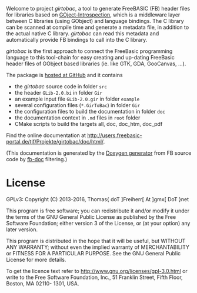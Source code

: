 Welcome to project *girtobac*, a tool to generate FreeBASIC (FB)
header files for libraries based on
[GOject-Introspection](https://wiki.gnome.org/GObjectIntrospection/),
which is a middleware layer between C libraries (using GObject) and
language bindings. The C library can be scanned at compile time and
generate a metadata file, in addition to the actual native C library.
*girtobac* can read this metadata and automatically provide FB
bindings to call into the C library.

*girtobac* is the first approach to connect the FreeBasic
programming language to this tool-chain for easy creating and up-dating
FreeBasic header files of GObject based libraries (ie. like GTK, GDA,
GooCanvas, ...).

The package is [hosted at GitHub](https://github.com/DTJF/girtobac) and it contains

- the *girtobac* source code in folder `src`
- the header `GLib-2.0.bi` in folder `Gir`
- an example input file `GLib-2.0.gir` in folder `example`
- several configuration files (`*.GirToBac`) in folder `Gir`
- the configuration files to build the documentation in folder `doc`
- the documentation context in `.md` files in `root` folder
- CMake scripts to build the targets all, doc, doc_htm, doc_pdf

Find the online documentation at
http://users.freebasic-portal.de/tjf/Projekte/girtobac/doc/html/.

(This documentation is generated by the [Doxygen
generator](http://www.doxygen.org/) from FB source code by
[fb-doc](http://github.com/DTJF/fb-doc)
filtering.)


License
=======

GPLv3: Copyright (C) 2013-2016, Thomas{ doT ]Freiherr[ At ]gmx[ DoT }net

This program is free software; you can redistribute it and/or modify
it under the terms of the GNU General Public License as published by
the Free Software Foundation; either version 3 of the License, or (at
your option) any later version.

This program is distributed in the hope that it will be useful, but
WITHOUT ANY WARRANTY; without even the implied warranty of
MERCHANTABILITY or FITNESS FOR A PARTICULAR PURPOSE. See the GNU
General Public License for more details.

To get the licence text refer to
http://www.gnu.org/licenses/gpl-3.0.html or write to the Free
Software Foundation, Inc., 51 Franklin Street, Fifth Floor, Boston,
MA 02110- 1301, USA.
